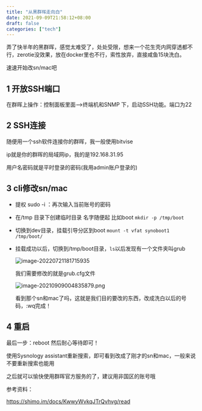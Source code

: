 ```yaml
---
title: "从黑群晖走向白"
date: 2021-09-09T21:58:12+08:00
draft: false
categories: ["tech"]
---
```


弄了快半年的黑群晖，感觉太难受了，处处受限，想来一个花生壳内网穿透都不行，zerotie没效果，放在docker里也不行，索性放弃，直接咸鱼15块洗白。

速速开始改sn/mac吧

## 1 开放SSH端口



在群晖上操作：控制面板里面——>终端机和SNMP 下，启动SSH功能。端口为22

## 2 SSH连接

随便用一个ssh软件连接你的群晖，我一般使用bitvise

ip就是你的群晖的局域网ip，我的是192.168.31.95

用户名密码就是平时登录的密码(我用admin账户登录的)

## 3 cli修改sn/mac

- 提权 sudo -i ：再次输入当前账号的密码

- 在/tmp 目录下创建临时目录 名字随便起 比如boot `mkdir -p /tmp/boot`

- 切换到dev目录，挂载引导分区到boot `mount -t vfat synoboot1 /tmp/boot/`

- 挂载成功以后，切换到/tmp/boot目录，`ls`以后发现有一个文件夹叫grub

  ![image-20220721181715935](https://r2.bi-li.fun/2023/12/image-20220721181715935.png)

  我们需要修改的就是grub.cfg文件

  ![image-20210909004835879.png](https://r2.bi-li.fun/2023/12/synology-sn.png)

  看到那个sn和mac了吗，这就是我们目的要改的东西，改成洗白以后的号码，:wq完成！

## 4 重启

最后一步：reboot 然后耐心等待即可！



使用Sysnology assistant重新搜索，即可看到改成了刚才的sn和mac，一般来说不要重新搜索也能用

之后就可以愉快使用群晖官方服务的了，建议用非国区的账号哦

参考资料：

https://shimo.im/docs/KwwyWvkqJTrQvhvg/read



